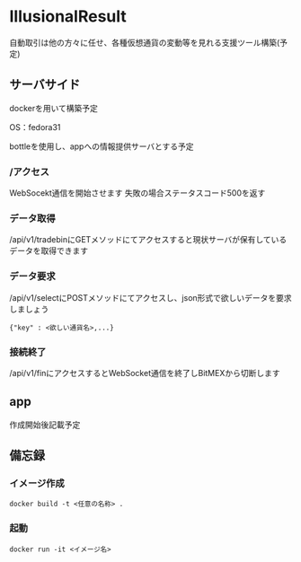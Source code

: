 # IllusionalResult

自動取引は他の方々に任せ、各種仮想通貨の変動等を見れる支援ツール構築(予定)

## サーバサイド
dockerを用いて構築予定

OS：fedora31

bottleを使用し、appへの情報提供サーバとする予定

### /アクセス
WebSocekt通信を開始させます
失敗の場合ステータスコード500を返す

### データ取得
/api/v1/tradebinにGETメソッドにてアクセスすると現状サーバが保有しているデータを取得できます

### データ要求
/api/v1/selectにPOSTメソッドにてアクセスし、json形式で欲しいデータを要求しましょう
```
{"key" : <欲しい通貨名>,...}
```

### 接続終了
/api/v1/finにアクセスするとWebSocket通信を終了しBitMEXから切断します

## app

作成開始後記載予定

## 備忘録

### イメージ作成
```
docker build -t <任意の名称> .
```

### 起動
```
docker run -it <イメージ名>
```
